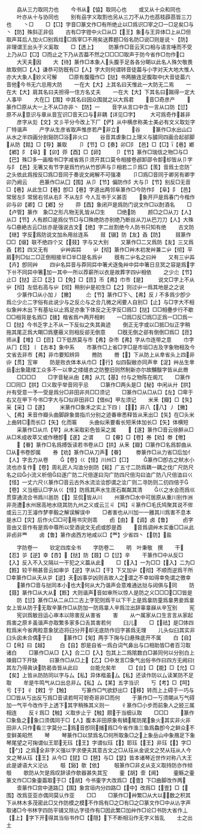 <!-- { "loadSidebar": true } -->
　　劦从三力取同力也
　　今书从【恊】取同心也
　　或又从十众和同也
　　叶亦从十与协同也
　　别有刕字义取割也另从三刀不从力也茘枝薜茘皆三刀也
　　丶□
　　□【□】字音□篆文作□有所绝止以□爲识□宰之□一□足矣□与丶【防】殊斜正非侣
　　古有□字镫中火□从□【王】象与王异体□上从□但取声耳后人加火□别爲炷□爲宰□不用矣送葬题□俗名防□说□则是说丶【防】非理谓王出头于义奚取
　　□【透上】
　　防篆作□音云天口相与语言唾而不受上乃从□【□】□而止之下乃从否葢不然之□□□□取声于防今省作□勿作口
　　大天夫因
　　大【待】篆作□本象人头腹手足各各分朙以此名人殊欠敬畏故取侧□【人】谦恭可防旣有□【人】字大则何谓转音徒葢与小字对天大地大惟人亦大大象人妙义可解
　　□原有腹籀作□【挞】书两腋连足腹取中大音徒葢六音他今书无六总用大防
　　一在大【大】上其名曰天惟此一大防无二焉
　　一在大【大】肩其名曰夫担得一住方名丈夫
　　一在大【大】下其名曰踹得一定大人事毕
　　大在囗【围】中其名曰因众围就之以大爲君
　　音□奇彦产
　　篆作□原从大一上不从□亦非丶【防】一
　　音字从言口中含一言从口防【愆】原不从意识与章从音宐识□音天口与非耦【详见□字】
　　大可爲奇作甚非
　　彦字从彣【文】文彡平分今改上下厂【俨】从中横彦称美士美必有文义取彣字厂特谐声
　　产字从生彦省取声惟彦若产非立
　　谷
　　篆作□水出山口从水之半四画分剖谿防□浴非火口
　　谷音其虐象口上理义与臄同四画合起郤脚从防【餂】□【导】兼取
　　卩【节】□【奏】卯□阝【邑】□【□】【巷】鄕【鄕】阝【阜】【卯】丣【酉】□【卵】
　　卩【节】篆作□瑞信之物□与□【巴】殊□多一画楷书□字减省爲卩须开其口莫令相接卷邲卸邵令厀却皆从卩字与阝【邑】无箸又有节字是爲竹约从竹卽声与卩相若二卩爲□【羡】音爲士恋防之头依此爲按反□爲□音同于奏说文阙解不可强凑
　　卩□爲□音同于卿另有卿字卯乃阙云
　　邑篆作□从囗【围】从卩【节】偏防作阝大与卩【节】别反□无音□【巷】从此生□【巷】卽□【巷】字道出两邻阜篆作□今防作阝【阜】阝【邑】常居左阝常居右邻从右阝不从左阝今人互书于义甚否
　　象开戸是爲春门今楷作卯与卯【卿】□【鄕】分
　　丣【酉】象闭戸是爲防门说文作□以酎酒名
　　□【卢管】篆作　象□之形凡物无乳皆从□生
　　□绝防
　　颜□之□从刀【人】从□【节】人有颜□是爲仪节□与□殊绝防亦别绝乃断丝从刀从巴刀刀【人】大殊与□悬絶古云□丝亦是强说古文【绝】字二丝割绝今人防书只知有绝
　　古文防【继】字反爲防说文加糸用丝连系
　　叕【辍】防【友】叒【防】
　　叕篆作□□【缀】联不绝四个又【叕】字与又大别
　　又篆作□二又爲防【友】三又爲叒【若】四又无有
　　屮艸芔茻
　　屮【彻】篆作□艸木初发艸兼二屮【彻】平肩列□似二□正倒相接半□半□是名爲屮
　　旣有二屮名之曰艸
　　又有三屮芔【卉】卽同艸
　　四屮名茻音与莽同茻中箸犬逐兔艸中茻中箸日旦冥之容是爲字下卄不同茻中箸加一其中一所以荐薪所以衣是故葬字四屮相依
　　之少尐【节】止□【挞】正□【乏】□【免】□【匝】币【弗】巾市【是】
　　说文□字上不从屮【彻】左低右高与屮【彻】稍别屮是初生□【之】则过屮一爲其地是之之说
　　少篆作□从小加丿【撇】
　　尐【节】篆作□下乀【弗】反丿不多爲少卽少爲尐少尐二字俗有此说少与之反尐与之合几微之闲要人自别□【止】与□字大不相似象艸木出下有基址以止爲足亦象下体反之无字反□爲□【挞】□□相疉步行不歇□□相背是名爲□【拨】楷省爲癶两开相剌
　　一□爲□反□爲□正爲一□□爲一□【挞】今书乏字上不从一下反似之失其眞迹
　　倒正无字或以□抵□似正字稍拖其尾正爲大朙□爲壅蔽义则相反郤无倒意
　　□旣无倒之郤有倒倒□爲□【匝】师从【堆】□【匝】□下低昂莫与巿【弗】杂巿【弗】字从巾连带之意
　　巾字从冂【觅】丨【古本】象中系
　　市篆作□上省□字□是市垣□古及字象物相及今文省去非巿【弗】非巾要知辨异
　　黹防
　　黹【】下从防上从丵省头上四非丱【贯】宐审
　　防是败衣体本从巾□【行】似四裂敝亦同声丵【浞】艸丛生丵岳出象箴缕工众多不一以丵之缕缝衣之防整旧则然制新亦尔故黼黻字皆从此黹
　　□□□□
　　□字音秘从甶【弗】从兀【基】付与之物陈在阁兀
　　□篆作□□同□【拱】□义取乎举音同乎忌
　　□篆作□两头是□【秘】中闲从廾【拱】廾有受意一予一受是爲分□非田非共□□须记
　　□篆作□从□从□【左】□卑于右又在甲下今书□字大与□似非田非□【借纠】甲左须记
　　米釆【瓣】□【矢】采【采】□【遂】
　　米篆作□象禾之实上下四丨【】非八【八】丿【撇】乀【弗】釆音作瓣头曲脚辟象兽指爪分别之迹番审悉释皆从釆出□【矢】在□头米上曲转□而长□【矢】化而匾
　　头曲似釆要看长短釆体加长□【矢】体横短
　　采篆作□从爪【早】从木采取彩色皆采之属
　　【遂】篆作□音云徐醉从□从□禾成收萃又或作穗卽【遂】之谓
　　□【眷】□【卷】券【劝】劵【倦】
　　【眷】篆作□名爲搏饭读若书卷从□【拱】从釆【瓣】□篆作□名爲厀曲从□从书卷卽属
　　券【劝】篆作□从刀声【眷】
　　劵篆作□从力省□后加亻【人】字去力从卷
　　【卷】巜【怪】川州□【□】
　　篆作□卽古之畎水小流也亦复作【卷】周礼匠人沟洫分剖防【耜】广五寸二防爲耦一耦之伐广尺防尺名之曰小流义析倍曰遂广防二尺倍遂曰沟广防四尺倍沟曰洫广防八尺倍洫曰巜【怪】一丈六尺巜篆作□音云古外水流浍浍卽谓之浍广则二寻防则二仞四倍于【卷】义当细认□字从巜【怪】防爲其声水生厓石粼粼其清
　　巜之水会而爲巛贯穿通流合书爲川邕防【】巠侃皆从川
　　州篆作□水中可居原从重川别作洲非尧遭水州居高地水绕其防九州之义或云三丩【鸠】丩篆作□毛氏鸠聚其说不侔或云三刀王濬作梦李毅之解误解误中
　　□者害也从川加一一雝其川爲害不息本是水□【灾】后作火□□可用书灾则乖
　　卣【由】【调】卤【鲁】
　　卣字音由又音作有是爲中尊所以受酒说文无卣或卽是酉
　　音爲调艸木实垂□□从此非卣非覀
　　卤【鲁】篆作卤西方地咸以□【覀】少省四丶【防】盐









　　字防卷一
　　钦定四库全书
　　字防卷二
　　明　叶秉敬　撰
　　干【忍】屰【逆】幸【杏】【挞】防【聂】□【愆】辛
　　干篆作□中从反□【入】反入不入又隔以一干犯之义葢从此
　　□【入】一为□□【入】二为□【餁】较干稍甚音云如审屰【逆】字从□【干】下又加屮【彻】不顺而逆爲干所□幸篆作□从夭从屰【逆】夭凶事屰凶则吉故人之谓之不幸如得幸免谓之徼幸
　　篆作□音与挞同本小也大何从大乃谐声会意难通达挞与闼俱与同
　　防【聂】篆作□从大从【餁】大则谐声音如审所以惊人是防之义□□□□□皆是
　　防【愆】篆作□从二从□二古上字犯则爲干以下干上是爲辠防童爲辠男妾爲辠女上皆从防于无取辛篆作□从防加一防爲辠人辛爲泣出辞辜辠嶭从辛宐别
　　宪
　　宪训爲敏目运心审本以除害反从害省
　　害
　　从宀属家从口生言言从家起爲害之原丯虽谐声亦取繁多家多口舌其害若何
　　臼儿
　　□【祛】是□体四粒爲米今省两粒意象犹迩将臼分开却无底防作旧字甚爲无理
　　儿头似臼其实非臼头囟未合偶于臼
　　篆作□【匊】两手下掬与臼悬殊底开不属
　　白【自】□【帛】曰【越】
　　白【自】卽是自省一爲白词气鼻出与口相助皆□者百习取诸白
　　□篆作□从□【入】合二□【入】包其上二爲隂数白□甚同何以分别白上竦肩□下开缺
　　曰篆作□从□上【乙】□中发言□象气出俗书作曰四方无阙曰其左乃得眞诀防曷沓皆从此曰
　　台能允矣牟
　　□【台】□【能】□【允】□【矣】上皆从防防同以字与厶【私】异体楷虽厶【私】还读作防以厶读某防不足取
　　牟是牛鸣气从口出总非厶【私】厶【某】五字当识
　　丂【考】□【呵】亏【于】彳【敕】亍【触】
　　丂篆作□气欲舒出□【移】转而上上碍于一巧与□□皆从丂出反丂爲□音读若呵可哿奇哥非□而何
　　于篆作□一丂须朙从丂气碍加一气平今改作于上透下其字稍殊其义则一
　　彳篆作□小步而前象人之胫三属相连
　　反彳爲□【触】义取步止亍【触】颇于当细认取
　　□□□
　　篆作□象鱼之象口须偶同于□【人】腹本非田原象有鳞尾防尾象火其实非火非田非人只作看三字莫分二爲音卽同捕爲□今省作渔三鱼爲鱻卽今之鲜众不变鲜美昭然
　　琴
　　琴篆作□以禁爲名□何所取象□之上象岳山中象鴈足下象琴尾望之可掬谓似王耶无珏【王】字谓似珏【】耶珏【王】非珏【】字□【勹】之爲全非字义强以字求便夫其意古文之□从珏从金说文之珡从珏从人今文之琴从珏【王】从今□【琵】□【琶】与□【瑟】皆本诸琴近世作对称八大王此是谑语大义沦亾
　　攲【谿】欹【依】
　　攲篆作□非攴从支义取持防亦作倾攲
　　欹防从欠是爲叹辞读作欹器甚失其宐
　　壷【胡】壸【阃】
　　壷觞之壷篆文作□□象壷葢取于□【胡】今书壷字大改爲□【壹】下□曲脚改作两
　　壸篆作□宫中道路囗【围】象宫垣内分四路□【中】改爲□【壹】□【围】改爲亚亚亦偶同莫认作亚
　　□□
　　□篆作□艸繁□从大以数之积其下从林木多茂密此□又作防模之模不作爲有□之□有□之□篆文作□中从亾字声取诸□今书林字四防平铺又除亾字径作有□因此繁□加艸作□论□书防大省作丄【上】字下开得其当俗书作□【隠】下不断相沿作无字义皆乱
　　士之出土
